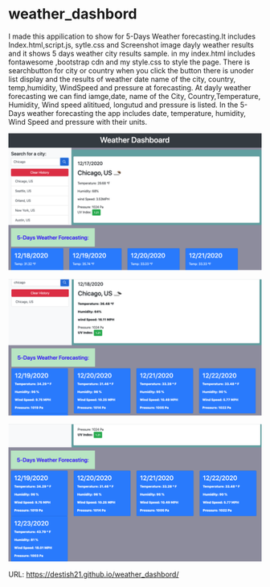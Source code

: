 # weather_dashbord

I made this appilication to show for 5-Days Weather forecasting.It includes Index.html,script.js, sytle.css and Screenshot image dayly weather results and it shows 5 days weather city results sample.
in my index.html includes fontawesome ,bootstrap cdn and my style.css to style the page.
There is searchbutton for city or country when you click the button there is unoder list display and the results of weather date name of the city, country, temp,humidity, WindSpeed and pressure at forecasting.
At dayly weather forecasting we can find iamge,date, name of the City, Country,Temperature, Humidity, Wind speed alititued, longutud and pressure is listed. In the 5-Days weather forecasting the app includes date, temperature, humidity, Wind Speed and pressure with their units.

![weather_dashbord](Screenshot06.png)

![weather_dashbord](Screenshot6.png)

![weather_dashbord](Screenshot7.png)


URL:  https://destish21.github.io/weather_dashbord/